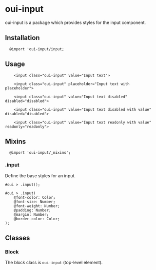 # oui-input

oui-input is a package which provides styles for the input component.

## Installation

```less
  @import 'oui-input/input;
```

## Usage

```html:preview
	<input class="oui-input" value="Input text">

	<input class="oui-input" placeholder="Input text with placeholder">

	<input class="oui-input" value="Input text disabled" disabled="disabled">

	<input class="oui-input" value="Input text disabled with value" disabled="disabled">

	<input class="oui-input" value="Input text readonly with value" readonly="readonly">
```

## Mixins

```less
  @import 'oui-input/_mixins';
```

### .input

Define the base styles for an input.

```less
#oui > .input();
```

```less
#oui > .input(
	@font-color: Color;
	@font-size: Number;
	@font-weight: Number;
	@padding: Number;
	@margin: Number;
	@border-color: Color;
);
```

## Classes

### Block

The block class is `oui-input` (top-level element).
